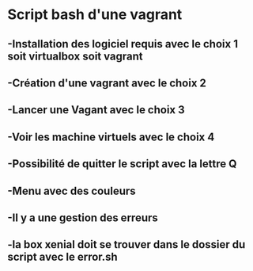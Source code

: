 # Script bash  d'une vagrant

## -Installation des logiciel requis avec le choix 1 soit virtualbox soit vagrant
## -Création d'une vagrant avec le choix 2
## -Lancer une Vagant avec le choix 3
## -Voir les machine virtuels avec le choix 4
## -Possibilité de quitter le script avec la lettre Q
## -Menu avec des couleurs
## -Il y a une gestion des erreurs
## -la box xenial doit se trouver dans le dossier du script avec le error.sh
